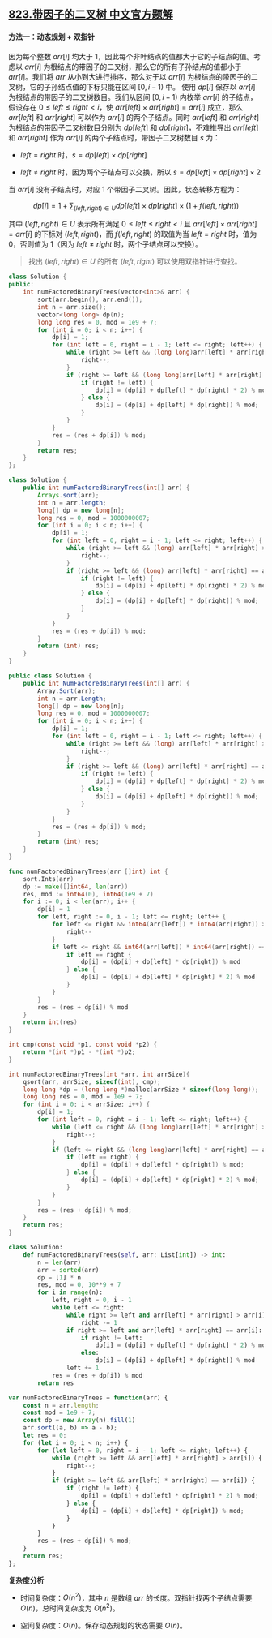 ## [823.带因子的二叉树 中文官方题解](https://leetcode.cn/problems/binary-trees-with-factors/solutions/100000/dai-yin-zi-de-er-cha-shu-by-leetcode-sol-0082)
#### 方法一：动态规划 + 双指针

因为每个整数 $\textit{arr}[i]$ 均大于 $1$，因此每个非叶结点的值都大于它的子结点的值。考虑以 $\textit{arr}[i]$ 为根结点的带因子的二叉树，那么它的所有子孙结点的值都小于 $\textit{arr}[i]$。我们将 $\textit{arr}$ 从小到大进行排序，那么对于以 $\textit{arr}[i]$ 为根结点的带因子的二叉树，它的子孙结点值的下标只能在区间 $[0, i - 1)$ 中。
使用 $\textit{dp}[i]$ 保存以 $\textit{arr}[i]$ 为根结点的带因子的二叉树数目。我们从区间 $[0, i - 1)$ 内枚举 $\textit{arr}[i]$ 的子结点，假设存在 $0 \le \textit{left} \le \textit{right} \lt i$，使 $\textit{arr}[\textit{left}] \times \textit{arr}[\textit{right}] = \textit{arr}[i]$ 成立，那么 $\textit{arr}[\textit{left}]$ 和 $\textit{arr}[\textit{right}]$ 可以作为 $\textit{arr}[i]$ 的两个子结点。同时 $\textit{arr}[\textit{left}]$ 和 $\textit{arr}[\textit{right}]$ 为根结点的带因子二叉树数目分别为 $\textit{dp}[\textit{left}]$ 和 $\textit{dp}[\textit{right}]$，不难推导出 $\textit{arr}[\textit{left}]$ 和 $\textit{arr}[\textit{right}]$ 作为 $\textit{arr}[i]$ 的两个子结点时，带因子二叉树数目 $s$ 为：

+ $\textit{left} = \textit{right}$ 时，$s = \textit{dp}[\textit{left}] \times \textit{dp}[\textit{right}]$

+ $\textit{left} \ne \textit{right}$ 时，因为两个子结点可以交换，所以 $s = \textit{dp}[\textit{left}] \times \textit{dp}[\textit{right}] \times 2$

当 $\textit{arr}[i]$ 没有子结点时，对应 $1$ 个带因子二叉树。因此，状态转移方程为：

$$
    \textit{dp}[i] = 1 + \sum_{(\textit{left}, \textit{right}) \in U} \textit{dp}[\textit{left}] \times \textit{dp}[\textit{right}] \times (1 + f(\textit{left}, \textit{right}))
$$

其中 $(\textit{left}, \textit{right}) \in U$ 表示所有满足 $0 \le \textit{left} \le \textit{right} \lt i$ 且 $\textit{arr}[\textit{left}] \times \textit{arr}[\textit{right}] = \textit{arr}[i]$ 的下标对 $(\textit{left}, \textit{right})$，而 $f(\textit{left}, \textit{right})$ 的取值为当 $\textit{left} = \textit{right}$ 时，值为 $0$，否则值为 $1$（因为 $\textit{left} \ne \textit{right}$ 时，两个子结点可以交换）。

> 找出 $(\textit{left}, \textit{right}) \in U$ 的所有 $(\textit{left}, \textit{right})$ 可以使用双指针进行查找。

```C++ [sol1-C++]
class Solution {
public:
    int numFactoredBinaryTrees(vector<int>& arr) {
        sort(arr.begin(), arr.end());
        int n = arr.size();
        vector<long long> dp(n);
        long long res = 0, mod = 1e9 + 7;
        for (int i = 0; i < n; i++) {
            dp[i] = 1;
            for (int left = 0, right = i - 1; left <= right; left++) {
                while (right >= left && (long long)arr[left] * arr[right] > arr[i]) {
                    right--;
                }
                if (right >= left && (long long)arr[left] * arr[right] == arr[i]) {
                    if (right != left) {
                        dp[i] = (dp[i] + dp[left] * dp[right] * 2) % mod;
                    } else {
                        dp[i] = (dp[i] + dp[left] * dp[right]) % mod;
                    }
                }
            }
            res = (res + dp[i]) % mod;
        }
        return res;
    }
};
```

```Java [sol1-Java]
class Solution {
    public int numFactoredBinaryTrees(int[] arr) {
        Arrays.sort(arr);
        int n = arr.length;
        long[] dp = new long[n];
        long res = 0, mod = 1000000007;
        for (int i = 0; i < n; i++) {
            dp[i] = 1;
            for (int left = 0, right = i - 1; left <= right; left++) {
                while (right >= left && (long) arr[left] * arr[right] > arr[i]) {
                    right--;
                }
                if (right >= left && (long) arr[left] * arr[right] == arr[i]) {
                    if (right != left) {
                        dp[i] = (dp[i] + dp[left] * dp[right] * 2) % mod;
                    } else {
                        dp[i] = (dp[i] + dp[left] * dp[right]) % mod;
                    }
                }
            }
            res = (res + dp[i]) % mod;
        }
        return (int) res;
    }
}
```

```C# [sol1-C#]
public class Solution {
    public int NumFactoredBinaryTrees(int[] arr) {
        Array.Sort(arr);
        int n = arr.Length;
        long[] dp = new long[n];
        long res = 0, mod = 1000000007;
        for (int i = 0; i < n; i++) {
            dp[i] = 1;
            for (int left = 0, right = i - 1; left <= right; left++) {
                while (right >= left && (long) arr[left] * arr[right] > arr[i]) {
                    right--;
                }
                if (right >= left && (long) arr[left] * arr[right] == arr[i]) {
                    if (right != left) {
                        dp[i] = (dp[i] + dp[left] * dp[right] * 2) % mod;
                    } else {
                        dp[i] = (dp[i] + dp[left] * dp[right]) % mod;
                    }
                }
            }
            res = (res + dp[i]) % mod;
        }
        return (int) res;
    }
}
```

```Go [sol1-Golang]
func numFactoredBinaryTrees(arr []int) int {
    sort.Ints(arr)
    dp := make([]int64, len(arr))
    res, mod := int64(0), int64(1e9 + 7)
    for i := 0; i < len(arr); i++ {
        dp[i] = 1
        for left, right := 0, i - 1; left <= right; left++ {
            for left <= right && int64(arr[left]) * int64(arr[right]) > int64(arr[i]) {
                right--
            }
            if left <= right && int64(arr[left]) * int64(arr[right]) == int64(arr[i]) {
                if left == right {
                    dp[i] = (dp[i] + dp[left] * dp[right]) % mod
                } else {
                    dp[i] = (dp[i] + dp[left] * dp[right] * 2) % mod
                }
            }
        }
        res = (res + dp[i]) % mod
    }
    return int(res)
}
```

```C [sol1-C]
int cmp(const void *p1, const void *p2) {
    return *(int *)p1 - *(int *)p2;
}

int numFactoredBinaryTrees(int *arr, int arrSize){
    qsort(arr, arrSize, sizeof(int), cmp);
    long long *dp = (long long *)malloc(arrSize * sizeof(long long));
    long long res = 0, mod = 1e9 + 7;
    for (int i = 0; i < arrSize; i++) {
        dp[i] = 1;
        for (int left = 0, right = i - 1; left <= right; left++) {
            while (left <= right && (long long)arr[left] * arr[right] > arr[i]) {
                right--;
            }
            if (left <= right && (long long)arr[left] * arr[right] == arr[i]) {
                if (left == right) {
                    dp[i] = (dp[i] + dp[left] * dp[right]) % mod;
                } else {
                    dp[i] = (dp[i] + dp[left] * dp[right] * 2) % mod;
                }
            }
        }
        res = (res + dp[i]) % mod;
    }
    return res;
}
```

```Python [sol1-Python3]
class Solution:
    def numFactoredBinaryTrees(self, arr: List[int]) -> int:
        n = len(arr)
        arr = sorted(arr)
        dp = [1] * n
        res, mod = 0, 10**9 + 7
        for i in range(n):
            left, right = 0, i - 1
            while left <= right:
                while right >= left and arr[left] * arr[right] > arr[i]:
                    right -= 1
                if right >= left and arr[left] * arr[right] == arr[i]:
                    if right != left:
                        dp[i] = (dp[i] + dp[left] * dp[right] * 2) % mod
                    else:
                        dp[i] = (dp[i] + dp[left] * dp[right]) % mod
                left += 1
            res = (res + dp[i]) % mod
        return res
```

```JavaScript [sol1-JavaScript]
var numFactoredBinaryTrees = function(arr) {
    const n = arr.length;
    const mod = 1e9 + 7;
    const dp = new Array(n).fill(1)
    arr.sort((a, b) => a - b);
    let res = 0;
    for (let i = 0; i < n; i++) {
        for (let left = 0, right = i - 1; left <= right; left++) {
            while (right >= left && arr[left] * arr[right] > arr[i]) {
                right--;
            }
            if (right >= left && arr[left] * arr[right] == arr[i]) {
                if (right != left) {
                    dp[i] = (dp[i] + dp[left] * dp[right] * 2) % mod;
                } else {
                    dp[i] = (dp[i] + dp[left] * dp[right]) % mod;
                }
            }
        }
        res = (res + dp[i]) % mod;
    }
    return res;
};
```


**复杂度分析**

+ 时间复杂度：$O(n^2)$，其中 $n$ 是数组 $\textit{arr}$ 的长度。双指针找两个子结点需要 $O(n)$，总时间复杂度为 $O(n^2)$。

+ 空间复杂度：$O(n)$。保存动态规划的状态需要 $O(n)$。